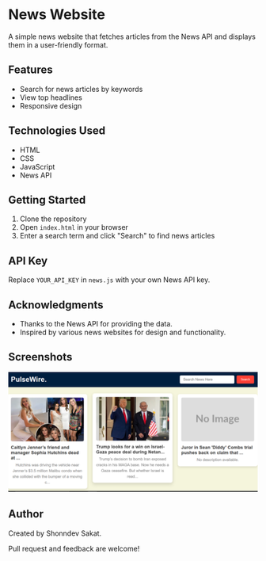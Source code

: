 # News Website

A simple news website that fetches articles from the News API and displays them in a user-friendly format.

## Features

- Search for news articles by keywords
- View top headlines
- Responsive design

## Technologies Used

- HTML
- CSS
- JavaScript
- News API

## Getting Started

1. Clone the repository
2. Open `index.html` in your browser
3. Enter a search term and click "Search" to find news articles

## API Key

Replace `YOUR_API_KEY` in `news.js` with your own News API key.

## Acknowledgments
- Thanks to the News API for providing the data.  
- Inspired by various news websites for design and functionality.
## Screenshots
![Screenshot of the news website](news.png)

## Author
Created by Shonndev Sakat.

Pull request and feedback are welcome!